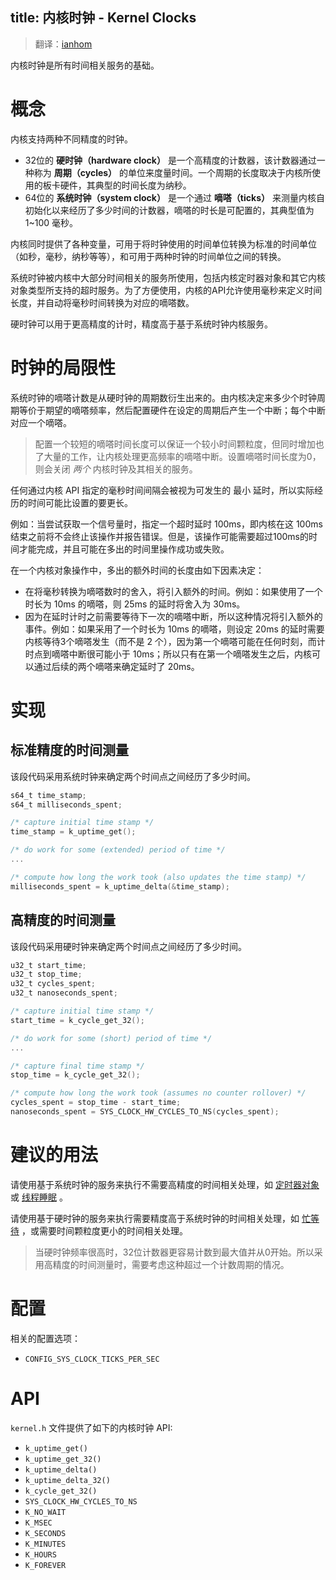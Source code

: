title: 内核时钟 - Kernel Clocks
---

> 翻译：[ianhom](https://github.com/ianhom)

内核时钟是所有时间相关服务的基础。

# 概念

内核支持两种不同精度的时钟。
- 32位的 **硬时钟（hardware clock）** 是一个高精度的计数器，该计数器通过一种称为 **周期（cycles）** 的单位来度量时间。一个周期的长度取决于内核所使用的板卡硬件，其典型的时间长度为纳秒。
- 64位的 **系统时钟（system clock）** 是一个通过 **嘀嗒（ticks）** 来测量内核自初始化以来经历了多少时间的计数器，嘀嗒的时长是可配置的，其典型值为 1~100 毫秒。

内核同时提供了各种变量，可用于将时钟使用的时间单位转换为标准的时间单位（如秒，毫秒，纳秒等等），和可用于两种时钟的时间单位之间的转换。

系统时钟被内核中大部分时间相关的服务所使用，包括内核定时器对象和其它内核对象类型所支持的超时服务。为了方便使用，内核的API允许使用毫秒来定义时间长度，并自动将毫秒时间转换为对应的嘀嗒数。

硬时钟可以用于更高精度的计时，精度高于基于系统时钟内核服务。

# 时钟的局限性

系统时钟的嘀嗒计数是从硬时钟的周期数衍生出来的。由内核决定来多少个时钟周期等价于期望的嘀嗒频率，然后配置硬件在设定的周期后产生一个中断；每个中断对应一个嘀嗒。

> 配置一个较短的嘀嗒时间长度可以保证一个较小时间颗粒度，但同时增加也了大量的工作，让内核处理更高频率的嘀嗒中断。设置嘀嗒时间长度为0，则会关闭 *两个* 内核时钟及其相关的服务。

任何通过内核 API 指定的毫秒时间间隔会被视为可发生的 最小 延时，所以实际经历的时间可能比设置的要更长。

例如：当尝试获取一个信号量时，指定一个超时延时 100ms，即内核在这 100ms 结束之前将不会终止该操作并报告错误。但是，该操作可能需要超过100ms的时间才能完成，并且可能在多出的时间里操作成功或失败。

在一个内核对象操作中，多出的额外时间的长度由如下因素决定：
- 在将毫秒转换为嘀嗒数时的舍入，将引入额外的时间。例如：如果使用了一个时长为 10ms 的嘀嗒，则 25ms 的延时将舍入为 30ms。
- 因为在延时计时之前需要等待下一次的嘀嗒中断，所以这种情况将引入额外的事件。例如：如果采用了一个时长为 10ms 的嘀嗒，则设定 20ms 的延时需要内核等待3个嘀嗒发生（而不是 2 个），因为第一个嘀嗒可能在任何时刻，而计时点到嘀嗒中断很可能小于 10ms；所以只有在第一个嘀嗒发生之后，内核可以通过后续的两个嘀嗒来确定延时了 20ms。

# 实现

## 标准精度的时间测量

该段代码采用系统时钟来确定两个时间点之间经历了多少时间。

```c
s64_t time_stamp;
s64_t milliseconds_spent;

/* capture initial time stamp */
time_stamp = k_uptime_get();

/* do work for some (extended) period of time */
...

/* compute how long the work took (also updates the time stamp) */
milliseconds_spent = k_uptime_delta(&time_stamp);
```

## 高精度的时间测量

该段代码采用硬时钟来确定两个时间点之间经历了多少时间。

```c
u32_t start_time;
u32_t stop_time;
u32_t cycles_spent;
u32_t nanoseconds_spent;

/* capture initial time stamp */
start_time = k_cycle_get_32();

/* do work for some (short) period of time */
...

/* capture final time stamp */
stop_time = k_cycle_get_32();

/* compute how long the work took (assumes no counter rollover) */
cycles_spent = stop_time - start_time;
nanoseconds_spent = SYS_CLOCK_HW_CYCLES_TO_NS(cycles_spent);
```

# 建议的用法

请使用基于系统时钟的服务来执行不需要高精度的时间相关处理，如 [定时器对象](k_timing_timers.html) 或 [线程睡眠](k_thread_scheduling.html#线程睡眠) 。

请使用基于硬时钟的服务来执行需要精度高于系统时钟的时间相关处理，如 [忙等待](k_thread_scheduling.html#忙等待) ，或需要时间颗粒度更小的时间相关处理。

> 当硬时钟频率很高时，32位计数器更容易计数到最大值并从0开始。所以采用高精度的时间测量时，需要考虑这种超过一个计数周期的情况。

# 配置

相关的配置选项：
- `CONFIG_SYS_CLOCK_TICKS_PER_SEC`

# API

`kernel.h` 文件提供了如下的内核时钟 API:

- `k_uptime_get()`
- `k_uptime_get_32()`
- `k_uptime_delta()`
- `k_uptime_delta_32()`
- `k_cycle_get_32()`
- `SYS_CLOCK_HW_CYCLES_TO_NS`
- `K_NO_WAIT`
- `K_MSEC`
- `K_SECONDS`
- `K_MINUTES`
- `K_HOURS`
- `K_FOREVER`
